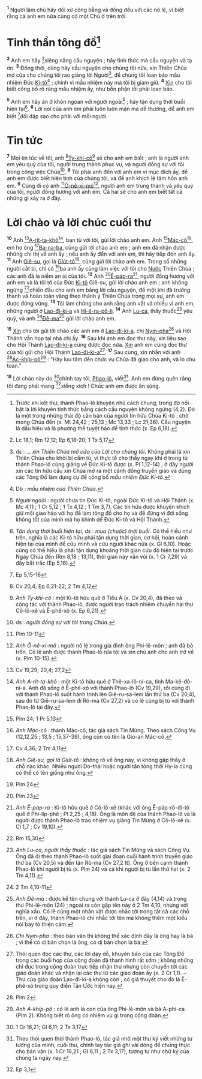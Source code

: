 <sup><b>1</b></sup> Người làm chủ hãy đối xử công bằng và đồng đều với các nô lệ, vì biết rằng cả anh em nữa cũng có một Chủ ở trên trời.


# Tinh thần tông đồ[^1]
<sup><b>2</b></sup> Anh em hãy [^1*]siêng năng cầu nguyện ; hãy tỉnh thức mà cầu nguyện và tạ ơn. <sup><b>3</b></sup> Đồng thời, cũng hãy cầu nguyện cho chúng tôi nữa, xin Thiên Chúa mở cửa cho chúng tôi rao giảng lời Người[^2], để chúng tôi loan báo mầu nhiệm Đức [Ki-tô]()[^3] ; chính vì mầu nhiệm này mà tôi bị giam giữ. <sup><b>4</b></sup> [Xin]() cho tôi biết công bố rõ ràng mầu nhiệm ấy, như bổn phận tôi phải loan báo.

<sup><b>5</b></sup> Anh em hãy ăn ở khôn ngoan với người ngoài[^4] ; hãy tận dụng thời buổi hiện tại[^5]. <sup><b>6</b></sup> Lời nói của anh em phải luôn luôn mặn mà dễ thương, để anh em biết [^2*]đối đáp sao cho phải với mỗi người.


# Tin tức
<sup><b>7</b></sup> Mọi tin tức về tôi, anh [^3*][Ty-khi-cô]()[^6] sẽ cho anh em biết ; anh là người anh em yêu quý của tôi, người trung thành phục vụ, và người đồng sự với tôi trong công việc Chúa[^7]. <sup><b>8</b></sup> Tôi phái anh đến với anh em vì mục đích ấy, để anh em được biết hiện tình của chúng tôi, và để anh khích lệ tâm hồn anh em. <sup><b>9</b></sup> Cùng đi có anh [^4*][Ô-nê-xi-mô]()[^8], người anh em trung thành và yêu quý của tôi, người đồng hương với anh em. Cả hai sẽ cho anh em biết tất cả những gì xảy ra ở đây.


# Lời chào và lời chúc cuối thư
<sup><b>10</b></sup> Anh [^5*][A-rít-ta-khô]()[^9], bạn tù với tôi, gửi lời chào anh em. Anh [^6*][Mác-cô]()[^10], em họ ông [^7*][Ba-na-ba](), cũng gửi lời chào anh em ; anh em đã nhận được những chỉ thị về anh ấy ; nếu anh ấy đến với anh em, thì hãy tiếp đón anh ấy. <sup><b>11</b></sup> Anh [Giê-su](), gọi là [Giút-tô]()[^11], cũng gửi lời chào anh em. Trong số những người cắt bì, chỉ có [^8*]ba anh ấy cùng làm việc với tôi cho [Nước]() Thiên Chúa ; các anh đã là niềm an ủi của tôi. <sup><b>12</b></sup> Anh [^9*][Ê-páp-ra]()[^12], người đồng hương với anh em và là tôi tớ của Đức [Ki-tô]() Giê-su, gửi lời chào anh em ; anh không ngừng [^10*]chiến đấu cho anh em bằng lời cầu nguyện, để một khi đã trưởng thành và hoàn toàn vâng theo thánh ý Thiên Chúa trong mọi sự, anh em được đứng vững. <sup><b>13</b></sup> Tôi làm chứng cho anh rằng anh vất vả nhiều vì anh em, những người ở [Lao-đi-ki-a]() và [Hi-ê-ra-pô-li](). <sup><b>14</b></sup> Anh [Lu-ca](), thầy thuốc[^13] yêu quý, và anh [^11*][Đê-ma]()[^14] gửi lời chào anh em.

<sup><b>15</b></sup> [Xin]() cho tôi gửi lời chào các anh em ở [Lao-đi-ki-a](), chị [Nym-pha]()[^15] và Hội Thánh vẫn họp tại nhà chị ấy. <sup><b>16</b></sup> Sau khi anh em đọc thư này, xin liệu sao cho Hội Thánh [Lao-đi-ki-a]() cũng được đọc nữa. [Xin]() anh em cũng đọc thư của tôi gửi cho Hội Thánh [Lao-đi-ki-a]()[^16]. <sup><b>17</b></sup> Sau cùng, xin nhắn với anh [^12*][Ác-khíp-pô]()[^17] : “Hãy lưu tâm đến chức vụ Chúa đã giao cho anh, và lo chu toàn.”

<sup><b>18</b></sup> Lời chào này do [^13*]chính tay tôi, [Phao-lô](), viết[^18]. Anh em đừng quên rằng tôi đang phải mang [^14*]xiềng xích ! Chúc anh em được ân sủng.

[^1]: Trước khi kết thư, thánh Phao-lô khuyên nhủ cách chung, trong đó nổi bật là lời khuyên tỉnh thức bằng cách cầu nguyện không ngừng (4,2). Đó là một trong những thái độ căn bản của người tín hữu Chúa Ki-tô : chờ mong Chúa đến (x. Mt 24,42 ; 25,13 ; Mc 13,33 ; Lc 21,36). Cầu nguyện là dấu hiệu và là phương thế tuyệt hảo để tỉnh thức (x. Ep 6,18).
[^2]: ds : *... xin Thiên Chúa mở cửa của Lời cho chúng tôi*. Không phải là xin Thiên Chúa cho khỏi bị cầm tù, vì thực tế cho thấy ngay khi ở trong tù thánh Phao-lô cũng giảng về Đức Ki-tô được (x. Pl 1,12-14) ; ở đây người xin các tín hữu cầu xin Chúa mở ra một cánh đồng truyền giáo và dùng các Tông Đồ làm dụng cụ để công bố *mầu nhiệm Đức Ki-tô*.
[^3]: Db : *mầu nhiệm của Thiên Chúa*.
[^4]: *Người ngoài* : người chưa tin Đức Ki-tô, ngoài Đức Ki-tô và Hội Thánh (x. Mc 4,11 ; 1 Cr 5,12 ; 1 Tx 4,12 ; 1 Tm 3,7). Các tín hữu được khuyến khích giữ mối giao hảo với họ để làm tông đồ cho họ và để đừng vì đời sống không tốt của mình mà họ khinh dể Đức Ki-tô và Hội Thánh.
[^5]: *Tận dụng thời buổi hiện tại*, ds : *mua (chuộc) thời buổi*. Có thể hiểu như trên, nghĩa là các Ki-tô hữu phải tận dụng thời gian, cơ hội, hoàn cảnh hiện tại của mình để cứu mình và cứu người khác nữa (x. Gl 6,10). Hoặc cũng có thể hiểu là phải tận dụng khoảng thời gian cứu độ hiện tại trước Ngày Chúa đến (Rm 8,18 ; 13,11), thời gian này vắn vỏi (x. 1 Cr 7,29) và đầy bất trắc (Ep 5,16).
[^6]: *Anh Ty-khi-cô* : một Ki-tô hữu quê ở Tiểu Á (x. Cv 20,4), đã theo và cộng tác với thánh Phao-lô, được người trao trách nhiệm chuyển hai thư Cô-lô-xê và Ê-phê-xô (x. Ep 6,21).
[^7]: ds : *người đồng sự với tôi trong Chúa*.
[^8]: *Anh Ô-nê-xi-mô* : người nô lệ trong gia đình ông Phi-lê-môn ; anh đã bỏ trốn. Có lẽ anh được thánh Phao-lô rửa tội và xin chủ anh cho anh trở về (x. Plm 10-15).
[^9]: *Anh A-rít-ta-khô* : một Ki-tô hữu quê ở Thê-xa-lô-ni-ca, tỉnh Ma-kê-đô-ni-a. Anh đã sống ở Ê-phê-xô với thánh Phao-lô (Cv 19,29), rồi cùng đi với thánh Phao-lô suốt hành trình lên Giê-ru-sa-lem lần thứ ba (Cv 20,4), sau đó từ Giê-ru-sa-lem đi Rô-ma (Cv 27,2) và có lẽ cùng bị tù với thánh Phao-lô tại đây.
[^10]: *Anh Mác-cô* : thánh Mác-cô, tác giả sách Tin Mừng. Theo sách Công Vụ (12,12.25 ; 13,5 ; 15,37-39), ông còn có tên là Gio-an Mác-cô.
[^11]: *Anh Giê-su, gọi là Giút-tô* : không rõ về ông này, vì không gặp thấy ở chỗ nào khác. Nhiều người Do-thái hoặc người tân tòng thời Hy-la cũng có thể có tên giống như ông.
[^12]: *Anh Ê-páp-ra* : Ki-tô hữu quê ở Cô-lô-xê (khác với ông Ê-páp-rô-đi-tô quê ở Phi-líp-phê ; Pl 2,25 ; 4,18). Ông là môn đệ của thánh Phao-lô và là người được thánh Phao-lô trao nhiệm vụ giảng Tin Mừng ở Cô-lô-xê (x. Cl 1,7 ; Cv 19,10).
[^13]: *Anh Lu-ca, người thầy thuốc* : tác giả sách Tin Mừng và sách Công Vụ. Ông đã đi theo thánh Phao-lô suốt giai đoạn cuối hành trình truyền giáo thứ ba (Cv 20,5) và đến tận Rô-ma (Cv 27,2 tt). Ông ở bên cạnh thánh Phao-lô khi người bị tù (x. Plm 24) và cả khi người bị tù lần thứ hai (x. 2 Tm 4,11).
[^14]: *Anh Đê-ma* : được kể tên chung với thánh Lu-ca ở đây (4,14) và trong thư Phi-lê-môn (24) ; ngoài ra còn gặp tên này ở 2 Tm 4,10, nhưng với nghĩa xấu. Có lẽ cùng một nhân vật được nhắc tới trong tất cả các chỗ trên, vì ở đây, thánh Phao-lô chỉ nhắc tới tên mà không thêm một kiểu nói bày tỏ thiện cảm.
[^15]: *Chị Nym-pha* : theo bản văn thì không thể xác định đây là ông hay là bà ; vì thế có dị bản chọn là ông, có dị bản chọn là bà.
[^16]: Thói quen đọc các thư, các lời dạy dỗ, khuyên bảo của các Tông Đồ trong các buổi họp của cộng đoàn đã thành hình rất sớm ; không những chỉ đọc trong cộng đoàn trực tiếp nhận thư nhưng còn chuyển tới các giáo đoàn khác và nhận lại các thư từ các giáo đoàn ấy (x. 2 Cr 1,1). – Thư của giáo đoàn Lao-đi-ki-a không còn ; có giả thuyết cho đó là Ê-phê-xô trong quy điển Tân Ước hiện nay.
[^17]: *Anh A-khíp-pô* : có lẽ anh là con của ông Phi-lê-môn và bà A-phi-ca (Plm 2). Không biết rõ ông có nhiệm vụ gì trong cộng đoàn.
[^18]: Theo thói quen thời thánh Phao-lô, tác giả nhờ một thư ký viết những tư tưởng của mình, cuối thư, chính tay tác giả ghi vài dòng để chứng thực cho bản văn (x. 1 Cr 16,21 ; Gl 6,11 ; 2 Tx 3,17), tương tự như chữ ký của chúng ta ngày nay.
[^1*]: Lc 18,1; Rm 12,12; Ep 6,18-20; 1 Tx 5,17
[^2*]: Ep 5,15-16
[^3*]: Cv 20,4; Ep 6,21-22; 2 Tm 4,12
[^4*]: Plm 10-11
[^5*]: Cv 19,29; 20,4; 27,2
[^6*]: Plm 24; 1 Pr 5,13
[^7*]: Cv 4,36; 2 Tm 4,11
[^8*]: Plm 24
[^9*]: Plm 23
[^10*]: Rm 15,30
[^11*]: 2 Tm 4,10-11
[^12*]: Plm 2
[^13*]: 1 Cr 16,21; Gl 6,11; 2 Tx 3,17
[^14*]: Ep 3,1